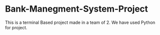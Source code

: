 # Bank-Manegment-System-Project
This is a terminal Based project made in a team of 2. We have used Python for project.
